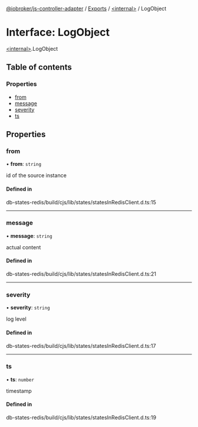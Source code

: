 [@iobroker/js-controller-adapter](../README.md) / [Exports](../modules.md) / [\<internal\>](../modules/internal_.md) / LogObject

# Interface: LogObject

[\<internal\>](../modules/internal_.md).LogObject

## Table of contents

### Properties

- [from](internal_.LogObject.md#from)
- [message](internal_.LogObject.md#message)
- [severity](internal_.LogObject.md#severity)
- [ts](internal_.LogObject.md#ts)

## Properties

### from

• **from**: `string`

id of the source instance

#### Defined in

db-states-redis/build/cjs/lib/states/statesInRedisClient.d.ts:15

___

### message

• **message**: `string`

actual content

#### Defined in

db-states-redis/build/cjs/lib/states/statesInRedisClient.d.ts:21

___

### severity

• **severity**: `string`

log level

#### Defined in

db-states-redis/build/cjs/lib/states/statesInRedisClient.d.ts:17

___

### ts

• **ts**: `number`

timestamp

#### Defined in

db-states-redis/build/cjs/lib/states/statesInRedisClient.d.ts:19
